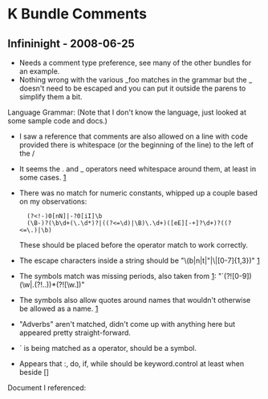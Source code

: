 # K Bundle Comments

## Infininight - 2008-06-25

* Needs a comment type preference, see many of the other bundles for an example.
* Nothing wrong with the various _foo matches in the grammar but the _ doesn't need to be escaped and you can put it outside the parens to simplify them a bit.

Language Grammar: (Note that I don't know the language, just looked at some sample code and docs.)

* I saw a reference that comments are also allowed on a line with code provided there is whitespace (or the beginning of the line) to the left of the /
* It seems the . and _ operators need whitespace around them, at least in some cases. [1]
* There was no match for numeric constants, whipped up a couple based on my observations:

	    (?<!-)0[nN]|-?0[iI]\b
	    (\B-)?(\b\d+(\.\d*)?|((?<=\d)|\B)\.\d+)([eE][-+]?\d+)?((?<=\.)|\b)
	
  These should be placed before the operator match to work correctly.
		
* The escape characters inside a string should be "\\(b|n|t|"|\\|[0-7]{1,3})" [1]
* The symbols match was missing periods, also taken from [1]: "`(?![0-9])(\w|\.(?!\.\.))*(?![\w.])"
* The symbols also allow quotes around names that wouldn't otherwise be allowed as a name. [1]
* "Adverbs" aren't matched, didn't come up with anything here but appeared pretty straight-forward.
* ` is being matched as a operator, should be a symbol.
* Appears that :, do, if, while should be keyword.control at least when beside []

Document I referenced:

[1]: http://web.archive.org/web/20050320100737/http://www.netcase.co.uk/daniel/kdocs/Reference%20Manual.pdf
